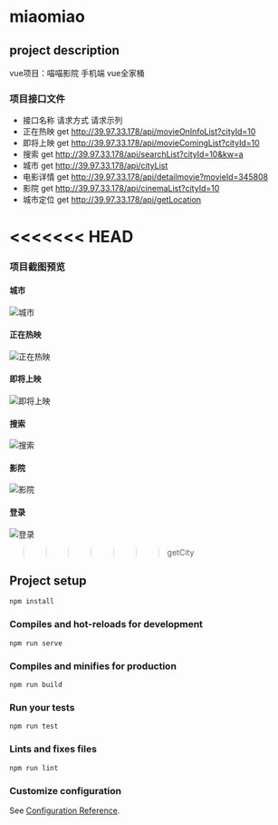 # miaomiao

## project description
vue项目：喵喵影院 手机端
vue全家桶

### 项目接口文件
* 接口名称	请求方式	请求示列
* 正在热映	get	       http://39.97.33.178/api/movieOnInfoList?cityId=10
* 即将上映	get        http://39.97.33.178/api/movieComingList?cityId=10
* 搜索	    get        http://39.97.33.178/api/searchList?cityId=10&kw=a
* 城市	    get	       http://39.97.33.178/api/cityList
* 电影详情	get	       http://39.97.33.178/api/detailmovie?movieId=345808
* 影院	    get   	   http://39.97.33.178/api/cinemaList?cityId=10
* 城市定位	get	       http://39.97.33.178/api/getLocation

<<<<<<< HEAD
=======

### 项目截图预览

#### 城市
![城市](https://github.com/dhhjk/miaomiao/raw/setData/src/assets/photo1/city.png) <br>
#### 正在热映              
![正在热映](https://github.com/dhhjk/miaomiao/raw/setData/src/assets/photo1/hot.png) <br>   
#### 即将上映        
![即将上映](https://github.com/dhhjk/miaomiao/raw/setData/src/assets/photo1/coming.png) <br>     
#### 搜索       
![搜索](https://github.com/dhhjk/miaomiao/raw/setData/src/assets/photo1/search.png) <br>    
#### 影院         
![影院](https://github.com/dhhjk/miaomiao/raw/setData/src/assets/photo1/cinema.png) <br> 
#### 登录               
![登录](https://github.com/dhhjk/miaomiao/raw/setData/src/assets/photo1/login.png) <br>   


>>>>>>> getCity
## Project setup
```
npm install
```

### Compiles and hot-reloads for development
```
npm run serve
```

### Compiles and minifies for production
```
npm run build
```

### Run your tests
```
npm run test
```

### Lints and fixes files
```
npm run lint
```

### Customize configuration
See [Configuration Reference](https://cli.vuejs.org/config/).
